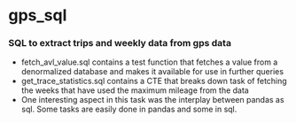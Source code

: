 # gps_sql
### SQL to extract trips and weekly data from gps data

- fetch_avl_value.sql contains a test function that fetches a value from a denormalized database and makes it available for use in further queries
- get_trace_statistics.sql contains a CTE that breaks down task of fetching the weeks that have used the maximum mileage from the data
- One interesting aspect in this task was the interplay between pandas as sql. Some tasks are easily done in pandas and some in sql. 

